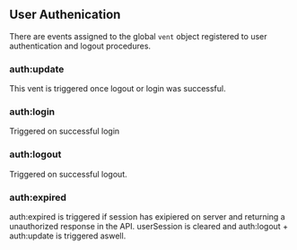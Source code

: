 
## User Authenication

There are events assigned to the global `vent` object registered to user authentication and logout procedures.


### auth:update

This vent is triggered once logout or login was successful.


### auth:login

Triggered on successful login


### auth:logout 

Triggered on successful logout.


### auth:expired

auth:expired is triggered if session has exipiered on server and returning a unauthorized response in the API.
userSession is cleared and auth:logout + auth:update is triggered aswell.

